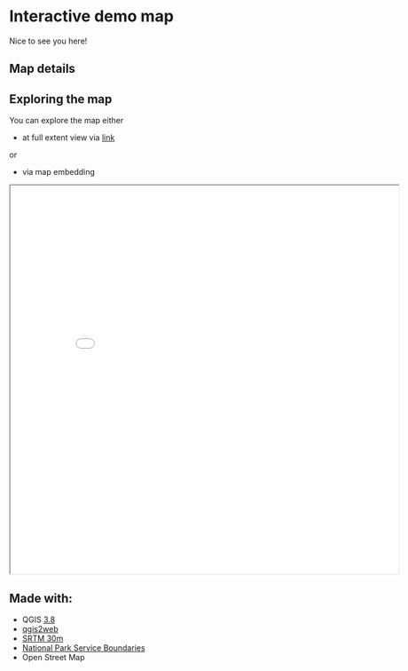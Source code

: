 # Interactive demo map

Nice to see you here!

## Map details
## Exploring the map

You can explore the map either
- at full extent view via [link](map.html)

or
- via map embedding

<iframe src="map.html" height="700" width="700"></iframe>

## Made with:
- QGIS [3.8](https://qgis.org/project/visual-changelogs/visualchangelog38/)
- [qgis2web](https://plugins.qgis.org/planet/tag/colour/)
- [SRTM 30m](https://10.5067/MEaSUREs/SRTM/SRTMIMGM.003)
- [National Park Service Boundaries](https://irma.nps.gov/DataStore/Reference/Profile/2224545?lnv=True)
- Open Street Map
